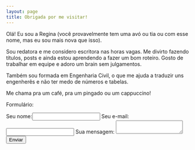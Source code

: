 ```yaml
---
layout: page
title: Obrigada por me visitar!
---
```


Olá! Eu sou a Regina (você provavelmente tem uma avó ou tia ou com esse nome, mas eu sou mais nova que isso).  

Sou redatora e me considero escritora nas horas vagas. Me divirto fazendo títulos, posts e ainda estou aprendendo a fazer um bom roteiro. Gosto de trabalhar em equipe e adoro um brain sem julgamentos.  

Também sou formada em Engenharia Civil, o que me ajuda a traduzir uns engenherês e não ter medo de números e tabelas.  

Me chama pra um café, pra um pingado ou um cappuccino!  



Formulário:

<form
  action="https://formspree.io/f/mjvprglr"
  method="POST" target="_blank" 
>
  <label>Seu nome:<input type="text" name="Nome">
  </label>
  <label>Seu e-mail:<input type="text" name="E-mail">
  </label>
  <label>Sua mensagem:
    <textarea name="Mensagem"></textarea>
  </label>
  <button type="submit" class="botao">Enviar</button>
</form>
